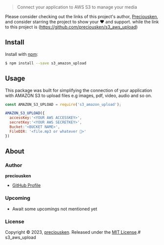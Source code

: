 > Connect your application to AWS S3 to manage your media

Please consider checking out the links of this project's author, [Preciousken](https://github.com/preciousken), and consider starring the project to show your :heart: and support. while the link to this project is (https://github.com/preciousken/s3_aws_upload)

## Install

Install with [npm](https://www.npmjs.com/s3_amazon_upload/):

```sh
$ npm install --save s3_amazon_upload
```

## Usage

This package was built for simplifying the connection of your application with AMAZON S3 to upload files e.g images, pdf, video, audio and so on.

```js
const AMAZON_S3_UPLOAD = require('s3_amazon_upload');

AMAZON_S3_UPLOAD({
  accessKey:'<YOUR AWS ACCESSKEY>',
  secretKey:'<YOUR AWS SECRETKEY>',
  Bucket:'<BUCKET NAME>',
  FileDIR: '<file.mp3 or whatever 🤣>'
})

```

## About

### Author

**preciousken**

* [GitHub Profile](https://github.com/preciousken)

### Upcoming
* Await some upcomings not mentioned yet

### License

Copyright © 2023, [preciousken](https://github.com/preciousken).
Released under the [MIT License](LICENSE).# s3_aws_upload
